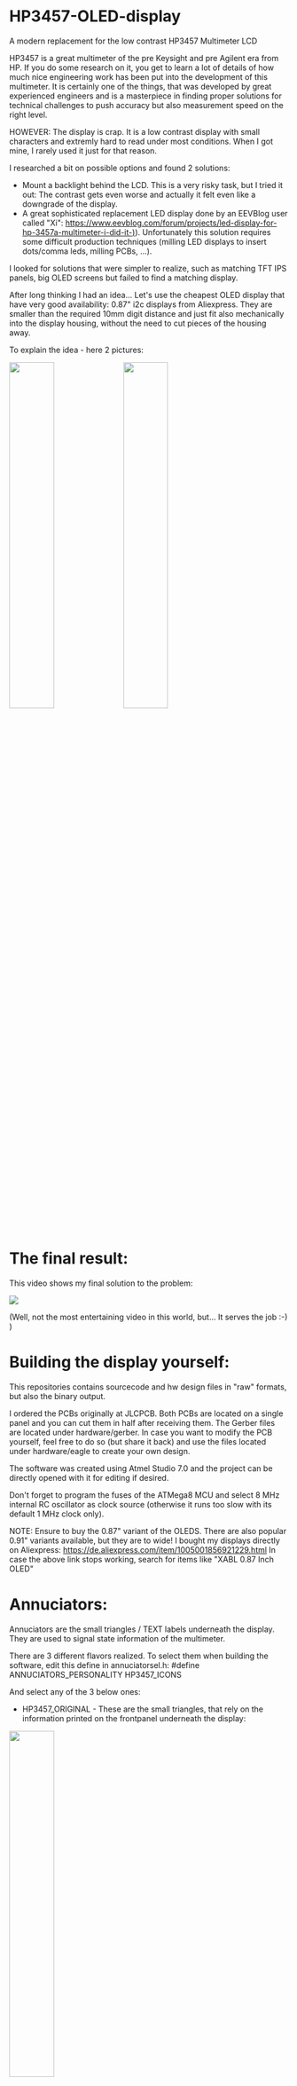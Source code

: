 # HP3457-OLED-display
A modern replacement for the low contrast HP3457 Multimeter LCD

HP3457 is a great multimeter of the pre Keysight and pre Agilent era from HP.
If you do some research on it, you get to learn a lot of details of how much nice engineering work has been put into the development of this multimeter. It is certainly one of the things, that was developed by great experienced engineers and is a masterpiece in finding proper solutions for technical challenges to push accuracy but also measurement speed on the right level.

HOWEVER: The display is crap. It is a low contrast display with small characters and extremly hard to read under most conditions. When I got mine, I rarely used it just for that reason.

I researched a bit on possible options and found 2 solutions:
- Mount a backlight behind the LCD. This is a very risky task, but I tried it out: The contrast gets even worse and actually it felt even like a downgrade of the display.
- A great sophisticated replacement LED display done by an EEVBlog user called "Xi": [https://www.eevblog.com/forum/projects/led-display-for-hp-3457a-multimeter-i-did-it-)](https://www.eevblog.com/forum/projects/led-display-for-hp-3457a-multimeter-i-did-it-)). Unfortunately this solution requires some difficult production techniques (milling LED displays to insert dots/comma leds, milling PCBs, ...).

I looked for solutions that were simpler to realize, such as matching TFT IPS panels, big OLED screens but failed to find a matching display.

After long thinking I had an idea... Let's use the cheapest OLED display that have very good availability: 0.87" i2c displays from Aliexpress. They are smaller than the required 10mm digit distance and just fit also mechanically into the display housing, without the need to cut pieces of the housing away.

To explain the idea - here 2 pictures:

<img src="https://github.com/xyphro/HP3457-OLED-display/blob/main/photos/FirstDigitWorking.jpg?raw=true" width="40%"/>
<img src="https://github.com/xyphro/HP3457-OLED-display/blob/main/photos/OledMounting.jpg?raw=true" width="40%"/>

# The final result:

This video shows my final solution to the problem:

[![](https://img.youtube.com/vi/EYaLf55-z-o/0.jpg)](https://youtu.be/EYaLf55-z-o) 

(Well, not the most entertaining video in this world, but... It serves the job :-) )

# Building the display yourself:

This repositories contains sourcecode and hw design files in "raw" formats, but also the binary output.

I ordered the PCBs originally at JLCPCB. Both PCBs are located on a single panel and you can cut them in half after receiving them. The Gerber files are located under hardware/gerber.
In case you want to modify the PCB yourself, feel free to do so (but share it back) and use the files located under hardware/eagle to create your own design.

The software was created using Atmel Studio 7.0 and the project can be directly opened with it for editing if desired.

Don't forget to program the fuses of the ATMega8 MCU and select 8 MHz internal RC oscillator as clock source (otherwise it runs too slow with its default 1 MHz clock only).

NOTE: Ensure to buy the 0.87" variant of the OLEDS. There are also popular 0.91" variants available, but they are to wide!
I bought my displays directly on Aliexpress: https://de.aliexpress.com/item/1005001856921229.html
In case the above link stops working, search for items like "XABL 0.87 Inch OLED"


# Annuciators:

Annuciators are the small triangles / TEXT labels underneath the display. They are used to signal state information of the multimeter.

There are 3 different flavors realized. To select them when building the software, edit this define in annuciatorsel.h:
#define ANNUCIATORS_PERSONALITY HP3457_ICONS

And select any of the 3 below ones:

- HP3457_ORIGINAL - These are the small triangles, that rely on the information printed on the frontpanel underneath the display:

<img src="https://github.com/xyphro/HP3457-OLED-display/blob/main/photos/HP3457A%20triangle.jpg?raw=true" width="40%"/>

- HP3457_ICONS  - Small textual labels on the OLEDS itself:

<img src="https://github.com/xyphro/HP3457-OLED-display/blob/main/photos/annuciators_icons.jpg?raw=true" width="40%"/>

- HP3478_ICONS - textual labels matching the HP3478 / 3468 display


The software/hex folder also contains precompiled .hex images for those 3 different annuciators versions.

# Putting it together

After soldering the PCBs and flashing the MCU, you can mount the PCB to your lovely HP3457 multimeter. The original press fit DIP socket can be directly plugged into the PCB.
The OLED display requires a second voltage source to power the OLEDs themselfes. This can be an AC supply, but I recommend for the HP3457 to use the 5V voltage regulator in TO220 housing and connect the AC lines to pin 1 and 2, which is 12 V.

<img src="https://github.com/xyphro/HP3457-OLED-display/blob/main/photos/PowerConnection.jpg?raw=true" width="40%"/>

The overall current consumption @12V supply is low and only about 30mA.

After mounting it looks like this from the internal side (the red supply header is unconnected here):

<img src="https://github.com/xyphro/HP3457-OLED-display/blob/main/photos/DisplayInstalled_backside.jpg?raw=true" width="40%"/>


Enjoy your shiny new Display :-)

# Compatibility with other HP devices

The design might be compatible with other HP devices, but I only tested it with HP3547, HP3478, HP3852A. Possible HP3468, but also the HP66xx "tank" power supplies. This is not tested by me (yet). If anybody is looking for adventures and tries this out, please feedback information to me, so that I can mark it is compatible here or share the required SW updates with a wider audience.

